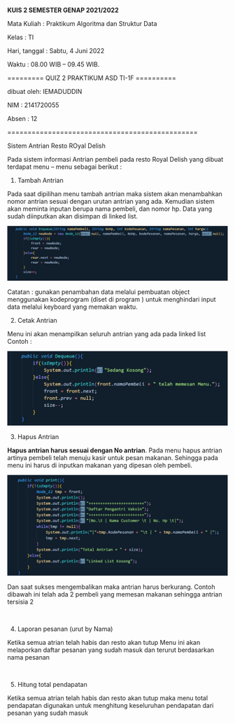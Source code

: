 ﻿**KUIS  2 SEMESTER GENAP 2021/2022** 

Mata Kuliah : Praktikum Algoritma dan Struktur Data 

Kelas : TI  

Hari, tanggal   : Sabtu, 4 Juni 2022 

Waktu   : 08.00 WIB – 09.45 WIB. 


========= QUIZ 2 PRAKTIKUM ASD TI-1F ==========

dibuat oleh: IEMADUDDIN

NIM : 2141720055

Absen : 12

===============================================

Sistem Antrian Resto ROyal Delish


Pada sistem informasi Antrian pembeli pada resto Royal Delish yang dibuat terdapat menu – menu sebagai berikut : 

1. Tambah Antrian 

Pada saat dipilihan menu tambah antrian maka sistem akan menambahkan nomor antrian sesuai dengan urutan antrian yang ada. Kemudian sistem akan meminta inputan berupa nama pembeli, dan nomor hp. Data yang sudah diinputkan akan disimpan di linked list. 


![1](Screenshots/1.jpg)

Catatan : gunakan penambahan data melalui pembuatan object menggunakan kodeprogram  (diset di program ) untuk menghindari input data melalui keyboard yang memakan waktu. 

2. Cetak Antrian 

Menu ini akan menampilkan seluruh antrian yang ada pada linked list Contoh : 

![2](Screenshots/2.jpg)

3. Hapus Antrian 

**Hapus antrian harus sesuai dengan No antrian**. Pada menu hapus antrian artinya pembeli telah menuju kasir untuk pesan makanan. Sehingga pada menu ini harus di inputkan makanan yang dipesan oleh pembeli.  

![3](Screenshots/3.jpg)

Dan saat sukses mengembalikan maka antrian harus berkurang. Contoh dibawah ini telah ada 2 pembeli yang memesan makanan sehingga antrian tersisia 2  

![]()

4. Laporan pesanan (urut by Nama) 

Ketika semua atrian telah habis dan resto akan tutup Menu ini akan melaporkan daftar pesanan yang sudah masuk dan terurut berdasarkan nama pesanan 

![]()

5. Hitung total pendapatan 

Ketika semua atrian telah habis dan resto akan tutup maka menu total pendapatan digunakan untuk menghitung keseluruhan pendapatan dari pesanan yang sudah masuk 

![]()